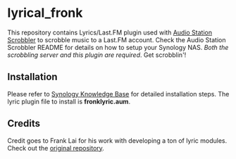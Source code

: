 # lyrical_fronk

This repository contains Lyrics/Last.FM plugin used with [Audio Station Scrobbler](https://github.com/FTLam11/Audio-Station-Scrobbler) to scrobble music to a Last.FM account. Check the Audio Station Scrobbler README for details on how to setup your Synology NAS. *Both the scrobbling server and this plugin are required*. Get scrobblin'!

## Installation

Please refer to [Synology Knowledge Base](https://www.synology.com/en-us/knowledgebase/DSM/help/AudioStation/browsemusic) for detailed installation steps. The lyric plugin file to install is **fronklyric.aum**.

## Credits

Credit goes to Frank Lai for his work with developing a ton of lyric modules. Check out the [original repository](https://bitbucket.org/franklai/synologylyric/overview).
